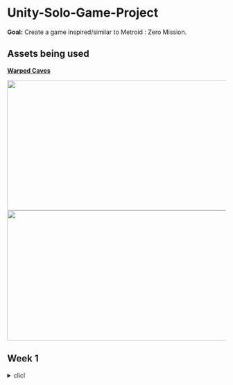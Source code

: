 # Unity-Solo-Game-Project
__Goal:__ Create a game inspired/similar to Metroid : Zero Mission.

## Assets being used
[__Warped Caves__](https://assetstore.unity.com/packages/2d/characters/warped-caves-103250)

<img src ="https://github.com/jkohh12/Unity-Solo-Game-Project/assets/136869443/156e88b2-782e-46e9-baf5-fe2d573092b7" width="600" height="300">

<img src ="https://github.com/jkohh12/Unity-Solo-Game-Project/assets/136869443/fda702e6-cca9-4c07-8030-35f79fe19f04" width="600" height="300">

## Week 1
<details>
<summary>clicl</summary>


* Created a really simple map, inspired by the first map of __Metroid:Zero Mission__.

![InitialMap](https://github.com/jkohh12/Unity-Solo-Game-Project/assets/136869443/1063a57b-e7f9-4504-8c20-b3e48bf515d8)

* Implemented Basic Movement for the character and the animations that go along with it.

![movement](https://github.com/jkohh12/Unity-Solo-Game-Project/assets/136869443/7e4d66dd-39f0-4019-994b-df434a91919a)

* Added enemies and basic shooting/enemy and enemy death logic and the animations that go along with them.

![shooting_and_enemy](https://github.com/jkohh12/Unity-Solo-Game-Project/assets/136869443/6bfe9485-9c9c-49cb-9b05-270d0fc1e40b)

__Things that need to fixed/added__
* need to remove impactEffect object that is instantiated when a bullet impacts anything (could cause lag later on in development)
* player damage logic
* enemy movement/logic
* parallax bg

</details>
